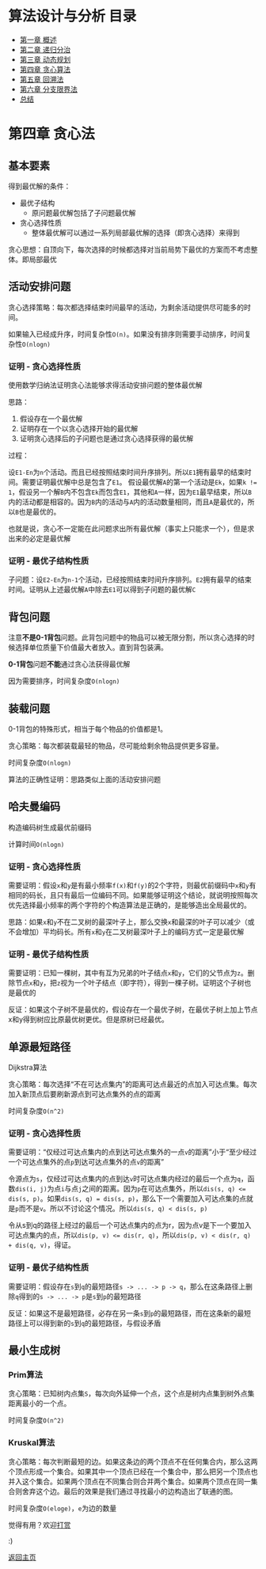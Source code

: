 # 算法设计与分析 目录

- [第一章 概述](Chapter1.md)
- [第二章 递归分治](Chapter2.md)
- [第三章 动态规划](Chapter3.md)
- [第四章 贪心算法](Chapter4.md)
- [第五章 回溯法](Chapter5.md)
- [第六章 分支限界法](Chapter6.md)
- [总结](Summary.md)

# 第四章 贪心法

## 基本要素

得到最优解的条件：

- 最优子结构
	- 原问题最优解包括了子问题最优解
- 贪心选择性质
	- 整体最优解可以通过一系列局部最优解的选择（即贪心选择）来得到

贪心思想：自顶向下，每次选择的时候都选择对当前局势下最优的方案而不考虑整体。即局部最优

## 活动安排问题

贪心选择策略：每次都选择结束时间最早的活动，为剩余活动提供尽可能多的时间。

如果输入已经成升序，时间复杂性`O(n)`。如果没有排序则需要手动排序，时间复杂性`O(nlogn)`

### 证明 - 贪心选择性质

使用数学归纳法证明贪心法能够求得活动安排问题的整体最优解

思路：

1. 假设存在一个最优解
2. 证明存在一个以贪心选择开始的最优解
3. 证明贪心选择后的子问题也是通过贪心选择获得的最优解

过程：

设`E1-En`为`n`个活动。而且已经按照结束时间升序排列。所以`E1`拥有最早的结束时间。需要证明最优解中总是包含了`E1`。
假设最优解`A`的第一个活动是`Ek`，如果`k != 1`，假设另一个解`B`内不包含`Ek`而包含`E1`，其他和`A`一样，因为`E1`最早结束，所以`B`内的活动都是相容的。因为`B`内的活动与`A`内的活动数量相同，而且`A`是最优的，所以`B`也是最优的。

也就是说，贪心不一定能在此问题求出所有最优解（事实上只能求一个），但是求出来的必定是最优解

### 证明 - 最优子结构性质

子问题：设`E2-En`为`n-1`个活动，已经按照结束时间升序排列。`E2`拥有最早的结束时间。证明从上述最优解`A`中除去`E1`可以得到子问题的最优解`C`

## 背包问题

注意**不是0-1背包**问题。此背包问题中的物品可以被无限分割，所以贪心选择的时候选择单位质量下价值最大者放入。直到背包装满。

**0-1背包**问题**不能**通过贪心法获得最优解

因为需要排序，时间复杂度`O(nlogn)`

## 装载问题

0-1背包的特殊形式，相当于每个物品的价值都是1。

贪心策略：每次都装载最轻的物品，尽可能给剩余物品提供更多容量。

时间复杂度`O(nlogn)`

算法的正确性证明：思路类似上面的活动安排问题

## 哈夫曼编码

构造编码树生成最优前缀码

计算时间`O(nlogn)`

### 证明 - 贪心选择性质

需要证明：假设`x`和`y`是有最小频率`f(x)`和`f(y)`的2个字符，则最优前缀码中`x`和`y`有相同的码长，且只有最后一位编码不同。如果能够证明这个结论，就说明按照每次优先选择最小频率的两个字符的个构造算法是正确的，是能够造出全局最优的。

思路：如果`x`和`y`不在二叉树的最深叶子上，那么交换`x`和最深的叶子可以减少（或不会增加）平均码长。所有`x`和`y`在二叉树最深叶子上的编码方式一定是最优解

### 证明 - 最优子结构性质

需要证明：已知一棵树，其中有互为兄弟的叶子结点`x`和`y`，它们的父节点为`z`。删除节点`x`和`y`，把`z`视为一个叶子结点（即字符），得到一棵子树。证明这个子树也是最优的

反证：如果这个子树不是最优的，假设存在一个最优子树，在最优子树上加上节点x和y得到树应比原最优树更优。但是原树已经最优。

## 单源最短路径

Dijkstra算法

贪心策略：每次选择“不在可达点集内”的距离可达点最近的点加入可达点集。每次加入新顶点后要刷新源点到可达点集外的点的距离

时间复杂度`O(n^2)`

### 证明 - 贪心选择性质

需要证明：“仅经过可达点集内的点到达可达点集外的一点`v`的距离”小于“至少经过一个可达点集外的点`p`到达可达点集外的点`v`的距离”

令源点为`s`，仅经过可达点集内的点到达`v`时可达点集内经过的最后一个点为`q`，函数`dis(i, j)`为点`i`与点`j`之间的距离。因为`p`在可达点集外，所以`dis(s, q) <= dis(s, p)`。如果`dis(s, q) = dis(s, p)`，那么下一个需要加入可达点集的点就是`p`而不是`v`。所以不讨论这个情况。所以`dis(s, q) < dis(s, p)`

令从s到q的路径上经过的最后一个可达点集内的点为r，因为点v是下一个要加入可达点集内的点，所以`dis(p, v) <= dis(r, q)`，所以`dis(p, v) < dis(r, q) + dis(q, v)`，得证。

### 证明 - 最优子结构性质

需要证明：假设存在`s`到`q`的最短路径`s -> ... -> p -> q`，那么在这条路径上删除`q`得到的`s -> ... -> p`是`s`到`p`的最短路径

反证：如果这不是最短路径，必存在另一条`s`到`p`的最短路径，而在这条新的最短路径上可以得到新的`s`到`q`的最短路径，与假设矛盾

## 最小生成树

### Prim算法

贪心策略：已知树内点集`S`，每次向外延伸一个点，这个点是树内点集到树外点集距离最小的一个点。

时间复杂度`O(n^2)`

### Kruskal算法

贪心策略：每次判断最短的边。如果这条边的两个顶点不在任何集合内，那么这两个顶点形成一个集合。如果其中一个顶点已经在一个集合中，那么把另一个顶点也并入这个集合。如果两个顶点在不同集合则合并两个集合。如果两个顶点在同一集合则舍弃这个边。最后的效果是我们通过寻找最小的边构造出了联通的图。

时间复杂度`O(eloge)`，`e`为边的数量

觉得有用？欢迎[打赏](../../../donate.md)

:)

[返回主页](../../../index.md)